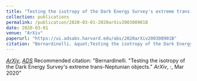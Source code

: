 ```yaml
---
title: "Testing the isotropy of the Dark Energy Survey's extreme trans-Neptunian objects"
collection: publications
permalink: /publication/2020-03-01-2020arXiv200308901B
date: 2020-03-01
venue: "ArXiv"
paperurl: "https://ui.adsabs.harvard.edu/abs/2020arXiv200308901B"
citation: "Bernardinelli. &quot;Testing the isotropy of the Dark Energy Survey's extreme trans-Neptunian objects.&quot; <i>ArXiv</i>, :, Mar 2020"
---
```


[*ArXiv*](https://arxiv.org/abs/2003.08901), [*ADS*](https://ui.adsabs.harvard.edu/abs/2020arXiv200308901B)
Recommended citation: "Bernardinelli. &quot;Testing the isotropy of the Dark Energy Survey's extreme trans-Neptunian objects.&quot; <i>ArXiv</i>, :, Mar 2020"

